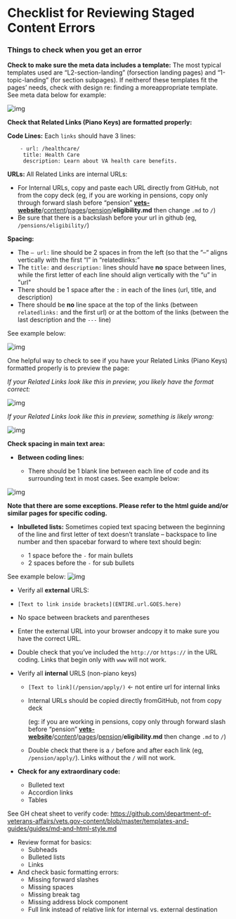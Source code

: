 # Checklist for Reviewing Staged Content Errors

### Things to check when you get an error

**Check to make sure the meta data includes a template:**
The most typical templates used are “L2-section-landing” (forsection landing pages) and “1-topic-landing” (for section subpages). If neitherof these templates fit the pages’ needs, check with design re: finding a moreappropriate template. See meta data below for example:

![img](/img/docs/content-errors/content-1.png)

**Check that Related Links (Piano Keys) are formatted properly:**

**Code Lines:**
Each `links` should have 3 lines:
```
	- url: /healthcare/
	 title: Health Care
  	 description: Learn about VA health care benefits.
```

**URLs:**
All Related Links are internal URLs:

- For Internal URLs, copy and paste each URL directly from GitHub, not from the copy deck (eg, if you are working in pensions, copy only through forward slash before “pension” [**vets-website**](https://github.com/department-of-veterans-affairs/vets-website/tree/content/wip/pensions)/[content](https://github.com/department-of-veterans-affairs/vets-website/tree/content/wip/pensions/content)/[pages](https://github.com/department-of-veterans-affairs/vets-website/tree/content/wip/pensions/content/pages)/[pension](https://github.com/department-of-veterans-affairs/vets-website/tree/content/wip/pensions/content/pages/pension)/**eligibility.md** then change `.md` to `/`)
- Be sure that there is a backslash before your url in github (eg, `/pensions/eligibility/`)

**Spacing:**
- The `– url:` line should be 2 spaces in from the left (so that the “–“ aligns vertically with the first “l” in “relatedlinks:”
- The `title:` and `description:` lines should have **no** space between lines, while
  the first letter of each line should align vertically with the “u” in "url"
- There should be 1 space after the `:` in each of the lines (url, title, and description)
- There should be **no** line space at the top of the links (between `relatedlinks:` and
  the first url) or at the bottom of the links (between the last description and the `---` line)

See example below:

![img](/img/docs/content-errors/content-2.png)

One helpful way to check to see if you have your Related Links (Piano Keys) formatted properly is to preview the page:

*If your Related Links look like this in preview, you likely have the format correct:*

![img](/img/docs/content-errors/content-3.png)

*If your Related Links look like this in preview, something is likely wrong:*

![img](/img/docs/content-errors/content-4.png)


**Check spacing in main text area:**

- **Between coding lines:**

  - There should be 1 blank line between each line of code and its surrounding text in most cases. See example below:

![img](/img/docs/content-errors/content-5.png)

**Note that there are some exceptions. Please refer to the html guide and/or similar pages for specific coding.**

- **Inbulleted lists:** Sometimes copied text spacing between the beginning of the line and first letter of text doesn’t translate – backspace to line number and then spacebar forward to where text should begin:

  - 1 space before the `-` for main bullets
  - 2 spaces before the `-` for sub bullets

See example below:
![img](/img/docs/content-errors/content-6.png)

-  Verify all **external** URLS:
  -   `[Text to link inside brackets](ENTIRE.url.GOES.here)`
  -   No space between brackets and parentheses
  -   Enter the external URL into your browser andcopy it to make sure you have the correct URL.
  -   Double check that you’ve included the `http://`or `https://` in the URL coding. Links that begin only with `www` will not work.

-  Verify all **internal** URLS (non-piano keys)

   -  `[Text to link](/pension/apply/)` <- not entire url for internal links

   -  Internal URLs should be copied directly fromGitHub, not from copy deck

      (eg: if you are working in pensions, copy only through forward slash before “pension” [**vets-website**](https://github.com/department-of-veterans-affairs/vets-website/tree/content/wip/pensions)/[content](https://github.com/department-of-veterans-affairs/vets-website/tree/content/wip/pensions/content)/[pages](https://github.com/department-of-veterans-affairs/vets-website/tree/content/wip/pensions/content/pages)/[pension](https://github.com/department-of-veterans-affairs/vets-website/tree/content/wip/pensions/content/pages/pension)/**eligibility.md** then change `.md` to `/`)

   - Double check that there is a `/` before and after each link (eg, `/pension/apply/`). Links without the `/` will not work.

-  **Check for any extraordinary code:**
   - Bulleted text
   - Accordion links
   - Tables

See GH cheat sheet to verify code: <https://github.com/department-of-veterans-affairs/vets.gov-content/blob/master/templates-and-guides/guides/md-and-html-style.md>

- Review format for basics:
  - Subheads
  - Bulleted lists
  - Links
- And check basic formatting errors:
  - Missing forward slashes
  - Missing spaces
  - Missing break tag
  - Missing address block component
  - Full link instead of relative link for internal vs. external destination
